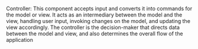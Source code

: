 Controller: This component accepts input and converts it into commands for the model or view. It acts as an intermediary between the model and the view, handling user input, invoking changes on the model, and updating the view accordingly. The controller is the decision-maker that directs data between the model and view, and also determines the overall flow of the application
